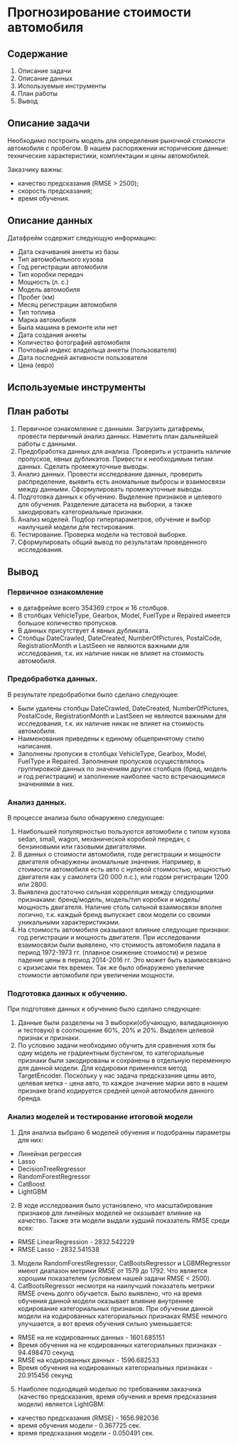 # Прогнозирование стоимости автомобиля

## Содержание
1. Описание задачи
2. Описание данных
3. Используемые инструменты
4. План работы
5. Вывод

## Описание задачи
Необходимо построить модель для определения рыночной стоимости автомобиля с пробегом. В нашем распоряжении исторические данные: технические характеристики, комплектации и цены автомобилей.

Заказчику важны:

* качество предсказания (RMSE > 2500);
* скорость предсказания;
* время обучения. 

## Описание данных

Датафрейм содержит следующую информацию:

* Дата скачивания анкеты из базы
* Тип автомобильного кузова
* Год регистрации автомобиля
* Тип коробки передач
* Мощность (л. с.)
* Модель автомобиля
* Пробег (км)
* Месяц регистрации автомобиля
* Тип топлива
* Марка автомобиля
* Была машина в ремонте или нет
* Дата создания анкеты
* Количество фотографий автомобиля
* Почтовый индекс владельца анкеты (пользователя)
* Дата последней активности пользователя
* Цена (евро)


## Используемые инструменты



## План работы
1. Первичное ознакомление с данными. Загрузить датафремы, провести первичный анализ данных. Наметить план дальнейшей работы с данными.
2.  Предобработка данных для анализа. Проверить и устранить наличие пропусков, явных дубликатов. Привести к необходимым типам данных. Сделать промежуточные выводы.
3. Анализ данных. Провести исследование данных, проверить распределение, выявить есть аномальные выбросы и взаимосвязи между данными. Сформулировать промежуточные выводы.
4. Подготовка данных к обучению. Выделение признаков и целевого для обучения. Разделение датасета на выборки, а также закодировать категориальные признаки.
5. Анализ моделей. Подбор гиперпараметров, обучение и выбор наилучшей модели для тестирования.
6. Тестирование. Проверка модели на тестовой выборке.
7. Сформулировать общий вывод по результатам проведенного исследования.

## Вывод
### Первичное ознакомление

* в датафрейме всего 354369 строк и 16 столбцов.
* В столбцах VehicleType, Gearbox, Model, FuelType и Repaired имеется большое количество пропусков. 
* В данных присутствует 4 явных дубликата.
* Столбцы DateCrawled, DateCreated, NumberOfPictures, PostalCode, RegistrationMonth и LastSeen не являются важными для исследования, т.к. их наличие никак не влияет на стоимость автомобиля.


### Предобработка данных.

В результате предобработки было сделано следующее:
* Были удалены столбцы DateCrawled, DateCreated, NumberOfPictures, PostalCode, RegistrationMonth и LastSeen не являются важными для исследования, т.к. их наличие никак не влияет на стоимость автомобиля.
* Наименования приведены к единому общепринятому стилю написания.
* Заполнены пропуски в столбцах VehicleType, Gearbox, Model, FuelType и Repaired. Заполнение пропусков осуществлялось группировкой данных по значениям других столбцов (бред, модель и год регистрации) и заполнение наиболее часто встречающимися значениями в них.

  
### Анализ данных.

В процессе анализа было обнаружено следующее:
1.	Наибольшей популярностью пользуются автомобили с типом кузова sedan, small, wagon, механической коробкой передач, с бензиновыми или газовыми двигателями.
2.	В данных о стоимости автомобиля, годе регистрации и мощности двигателя обнаружены аномальные значения. Например, в стоимости автомобиля есть авто с нулевой стоимостью, мощностью двигателя как у самолета (20 000 л.с.), или годом регистрации 1200 или 2800.
3.	Выявлена достаточно сильная корреляция между следующими признаками: бренд/модель, модель/тип коробки и модель/ мощность двигателя. Наличие столь сильной взаимосвязи вполне логично, т.к. каждый бренд выпускает свои модели со своими уникальными характеристиками.
4.	На стоимость автомобиля оказывают влияние следующие признаки: год регистрации и мощность двигателя. При исследовании взаимосвязи были выявлено, что стоимость автомобиля падала в период 1972-1973 гг. (плавное снижение стоимости) и резкое падение цены в период 2014-2016 гг. Это может быть взаимосвязано с кризисами тех времен. Так же было обнаружено увеличие стоимости автомобиля при увеличении мощности.

### Подготовка данных к обучению.

При подготовке данных к обучению было сделано следующее:
1.	Данные были разделены на 3 выборки(обучающую, валидационную и тестовую) в соотношение 60%, 20% и 20%. Выделен целевой признак и признаки.
2.	По условию задачи необходимо обучить для сравнения хотя бы одну модель не градиентным бустингом, то категориальные признаки были закодированы и сохранены в отдельную переменную для данной модели. Для кодировки применялся метод TargetEncoder. Поскольку у нас задача предсказания цены авто, целевая метка - цена авто, то каждое значение марки авто в нашем признаке brand кодируется средней ценой автомобиля данного бренда.

   
### Анализ моделей и тестирование итоговой модели
1. Для анализа выбрано 6 моделей обучения и подобранны параметры для них:
  * Линейная регрессия
  * Lasso
  * DecisionTreeRegressor
  * RandomForestRegressor
  * CatBoost
  * LightGBM

2.	В ходе исследования было установлено, что масштабирование признаков для линейных моделей не оказывает влияние на качество. Также эти модели выдали худший показатель RMSE среди всех:
  * RMSE LinearRegression - 2832.542229
  * RMSE Lasso - 2832.541538
3.	Модели RandomForestRegressor, CatBootsRegressor и LGBMRegressor имеют диапазон метрики RMSE от 1579 до 1792. Что является хорошим показателем (условием нашей задачи RMSE < 2500).
4.	CatBootsRegressor несмотря на наилучший показатель метрики RMSE очень долго обучается. Было выявлено, что на время обучения данной модели оказывает влияние внутреннее кодирование категориальных признаков. При обучении данной модели на кодированных категориальных признаках RMSE немного улучшается, а вот время обучения сильно уменьшается:
  * RMSE на не кодированных данных - 1601.685151
  * Время обучения на не кодированных категориальных признаках - 94.498470 секунд
  * RMSE на кодированных данных - 1596.682533
  * Время обучения на кодированных категориальных признаках - 20.915456 секунд
5.	Наиболее подходящей моделью по требованиям заказчика (качество предсказания, время обучения и время предсказания модели) является LightGBM:
  * качество предсказания (RMSE) - 1656.982036
  * время обучения модели - 0.367725 сек.
  * время предсказания модели - 0.050491 сек.


